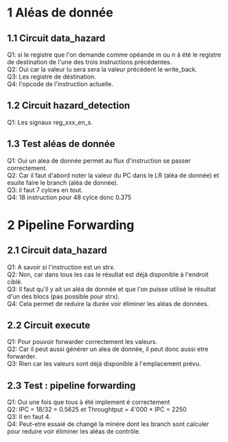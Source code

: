 # 1 Aléas de donnée  
## 1.1 Circuit data_hazard
Q1: si le registre que l'on demande comme opéande m ou n à été le registre de destination de l'une des trois instructions précédentes.  
Q2: Oui car la valeur lu sera sera la valeur  précédent le write_back.  
Q3: Les registre de déstination.  
Q4: l'opcode de l'instruction actuelle.  

## 1.2 Circuit hazard_detection  
Q1: Les signaux reg_xxx_en_s.   

## 1.3 Test aléas de donnée  
Q1: Oui un alea de donnée permet au flux d'instruction se passer correctement.  
Q2: Car il faut d'abord noter la valeur du PC dans le LR (aléa de donnée) et esuite faire le branch (aléa de donnée).  
Q3: il faut 7 cylces en tout.  
Q4: 18 instruction pour 48 cylce donc 0.375

# 2 Pipeline Forwarding  
## 2.1 Circuit data_hazard  
Q1: A savoir si l'instruction est un strx.  
Q2: Non, car dans tous les cas le résultat est déjà disponible à l'endroit ciblé.  
Q3: Il faut qu'il y ait un aléa de donnée et que l'on puisse utilisé le résultat d'un des blocs (pas possible pour strx).  
Q4: Cela permet de reduire la durée voir éliminer les aléas de données.  

## 2.2 Circuit execute
Q1: Pour pouvoir forwarder correctement les valeurs.  
Q2: Car il peut aussi générer un alea de donnée, il peut donc aussi etre forwarder.  
Q3: Rien car les valeurs sont déjà disponible à l'emplacement prévu.  

## 2.3 Test : pipeline forwarding
Q1: Oui une fois que tous à été implement é correctement  
Q2: IPC = 18/32 = 0.5625 et Throughtput = 4'000 * IPC = 2250  
Q3: Il en faut 4.  
Q4: Peut-etre essaié de changé la minére dont les branch sont calculer pour reduire voir éliminer les aléas de contrôle.  
